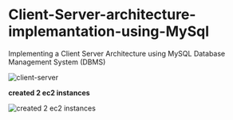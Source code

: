# Client-Server-architecture-implemantation-using-MySql
Implementing a Client Server Architecture using MySQL Database Management System (DBMS)


![client-server](https://github.com/titusnangitech/Client-Server-architecture-implemantation-using-MySql/assets/128609800/12d002f3-b7ca-4cef-9ac3-ad26af45ed2d)


**created 2 ec2 instances**


![created 2 ec2 instances](https://github.com/titusnangitech/Client-Server-architecture-implemantation-using-MySql/assets/128609800/e4194018-780c-4aef-94f4-f65e6f9d80a8)
